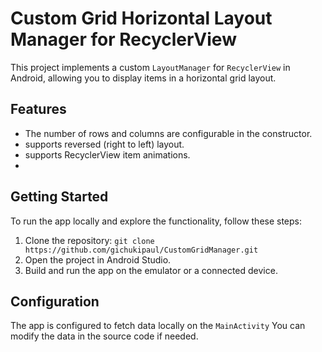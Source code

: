 # Custom Grid Horizontal Layout Manager for RecyclerView
This project implements a custom `LayoutManager` for `RecyclerView` in Android, allowing you to display items in a horizontal grid layout.
## Features
- The number of rows and columns are configurable in the constructor.
- supports reversed (right to left) layout.
- supports RecyclerView item animations.
- 
## Getting Started

To run the app locally and explore the functionality, follow these steps:
1. Clone the repository: ` git clone https://github.com/gichukipaul/CustomGridManager.git `
2. Open the project in Android Studio.
3. Build and run the app on the emulator or a connected device.

## Configuration
The app is configured to fetch data locally on the `MainActivity`
You can modify the data in the source code if needed.
